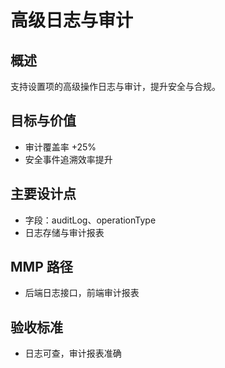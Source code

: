 # 高级日志与审计

## 概述

支持设置项的高级操作日志与审计，提升安全与合规。

## 目标与价值

- 审计覆盖率 +25%
- 安全事件追溯效率提升

## 主要设计点

- 字段：auditLog、operationType
- 日志存储与审计报表

## MMP 路径

- 后端日志接口，前端审计报表

## 验收标准

- 日志可查，审计报表准确
